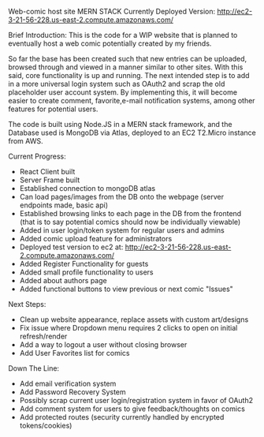 Web-comic host site
MERN STACK
Currently Deployed Version: http://ec2-3-21-56-228.us-east-2.compute.amazonaws.com/

Brief Introduction:
This is the code for a WIP website that is planned to eventually host a web comic potentially created by my friends. 

So far the base has been created such that new entries can be uploaded, browsed through and viewed in a manner similar to other sites. With this said, core functionality is up and running. The next intended step is to add in a more universal login system such as OAuth2 and scrap the old placeholder user account system. By implementing this, it will become easier to create comment, favorite,e-mail notification systems, among other features for potential users.

The code is built using Node.JS in a MERN stack framework, and the Database used is MongoDB via Atlas, deployed to an EC2 T2.Micro instance from AWS.

Current Progress:
- React Client built
- Server Frame built
- Established connection to mongoDB atlas
- Can load pages/images from the DB onto the webpage (server endpoints made, basic api)
- Established browsing links to each page in the DB from the frontend (that is to say potential comics should now be individually viewable)
- Added in user login/token system for regular users and admins
- Added comic upload feature for administrators
- Deployed test version to ec2 at: http://ec2-3-21-56-228.us-east-2.compute.amazonaws.com/
- Added Register Functionality for guests
- Added small profile functionality to users
- Added about authors page
- Added functional buttons to view previous or next comic "Issues"

Next Steps:
- Clean up website appearance, replace assets with custom art/designs
- Fix issue where Dropdown menu requires 2 clicks to open on initial refresh/render
- Add a way to logout a user without closing browser
- Add User Favorites list for comics

Down The Line:
- Add email verification system
- Add Password Recovery System
- Possibly scrap current user login/registration system in favor of OAuth2
- Add comment system for users to give feedback/thoughts on comics
- Add protected routes (security currently handled by encrypted tokens/cookies)





